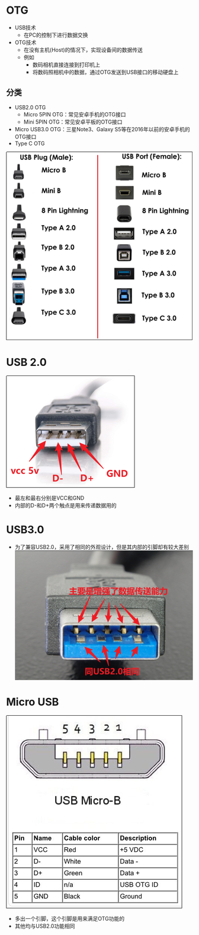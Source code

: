 # OTG
- USB技术
	- 在PC的控制下进行数据交换
- OTG技术
	- 在没有主机(Host)的情况下，实现设备间的数据传送
	- 例如
		- 数码相机直接连接到打印机上
		- 将数码照相机中的数据，通过OTG发送到USB接口的移动硬盘上

## 分类
- USB2.0 OTG
    - Micro 5PIN OTG：常见安卓手机的OTG接口
    - Mini 5PIN OTG：常见安卓平板的OTG接口
- Micro USB3.0 OTG：三星Note3、Galaxy S5等在2016年以前的安卓手机的OTG接口
- Type C OTG

![](../photo/Pasted%20image%2020250729174853.png)
# USB 2.0
![](../photo/Pasted%20image%2020250729172625.png)
- 最左和最右分别是VCC和GND
- 内部的D-和D+两个触点是用来传递数据用的

# USB3.0
- 为了兼容USB2.0，采用了相同的外观设计，但是其内部的引脚却有较大差别
![](../photo/Pasted%20image%2020250729172751.png)

# Micro USB
![](../photo/Pasted%20image%2020250729172832.png)
- 多出一个引脚，这个引脚是用来满足OTG功能的
- 其他均与USB2.0功能相同


